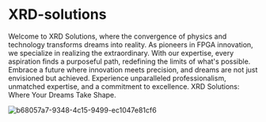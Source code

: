 # XRD-solutions
Welcome to XRD Solutions, where the convergence of physics and technology transforms dreams into reality. As pioneers in FPGA innovation, we specialize in realizing the extraordinary. With our expertise, every aspiration finds a purposeful path, redefining the limits of what's possible. Embrace a future where innovation meets precision, and dreams are not just envisioned but achieved. Experience unparalleled professionalism, unmatched expertise, and a commitment to excellence. XRD Solutions: Where Your Dreams Take Shape. 


![b68057a7-9348-4c15-9499-ec1047e81cf6](https://github.com/bhroben/XRD-solutions/assets/116118720/d307cd0f-8ad2-4e99-bb7b-9889bf027ee4)
